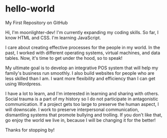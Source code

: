 # hello-world
My First Repository on GitHub

Hi, I'm moonlighter-dev!
I'm currently expanding my coding skills.
So far, I know HTML and CSS.
I'm learning JavaScript.

I care about creating effective processes for the people in my world.
In the past, I worked with different operating systems, virtual machines, and data tables.
Now, it's time to get under the hood, so to speak!

My ultimate goal is to develop an integrative POS system that will help my family's business run smoothly.
I also build websites for people who are less skilled than I am.
I want more flexibility and efficiency than I can get using Wordpress.

I have a lot to learn, and I'm interested in learning and sharing with others.
Social trauma is a part of my history so I do not participate in antagonistic communication.
If a project gets too large to preserve the human aspect, I will downscale.
I work to preserve interpersonal communication, dismantling systems that promote bullying and trolling.
If you don't like that, go enjoy the world we live in, because I will be changing it for the better!

Thanks for stopping by!
